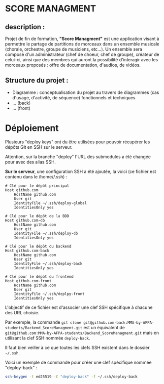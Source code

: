 # SCORE MANAGMENT

## description :

Projet de fin de formation, **"Score Managment"** est une application visant à permettre le partage de partitions de morceaux dans un ensemble musicale (chorale, orchestre, groupe de musiciens, etc...).
Un ensemble sera composé d'un administrateur (chef de choeur, chef de groupe), créateur de celui-ci, ainsi que des membres qui auront la possibilité d'interagir avec les morceaux proposés : offre de documentation, d'audios, de vidéos.

## Structure du projet :

- Diagramme : conceptualisation du projet au travers de diagrammes (cas d'usage, d'activité, de séquence) fonctionnels et techniques
- ... (back)
- ... (front)


# Déploiement

Plusieurs "deploy keys" ont du être utilisées pour pouvoir récupérer les dépôts Git en SSH sur le serveur.

Attention, sur la branche "deploy" l'URL des submodules a été changée pour avec des alias SSH.

**Sur le serveur**, une configuration SSH a été ajoutée, la voici (ce fichier est contenu dans le /home/<utilisateur>/.ssh) :
```
# Clé pour le dépôt principal
Host github.com
    HostName github.com
    User git
    IdentityFile ~/.ssh/deploy-global
    IdentitiesOnly yes

# Clé pour le dépôt de la BDD
Host github.com-db
    HostName github.com
    User git
    IdentityFile ~/.ssh/deploy-db
    IdentitiesOnly yes

# Clé pour le dépôt du backend
Host github.com-back
    HostName github.com
    User git
    IdentityFile ~/.ssh/deploy-back
    IdentitiesOnly yes

# Clé pour le dépôt du frontend
Host github.com-front
    HostName github.com
    User git
    IdentityFile ~/.ssh/deplpy-front
    IdentitiesOnly yes
```

L'objectif de ce fichier est d'associer une clef SSH spécifique à chacune des URL choisie.

Par exemple, la commande `git clone git@github.com-back:MMA-by-AFPA-students/Backend_ScoreManagment.git` est un équivalent de `git@github.com:MMA-by-AFPA-students/Backend_ScoreManagment.git` mais en utilisant la clef SSH nommée `deploy-back`.

Il faut bien veiller à ce que toutes les clefs SSH existent dans le dossier `~/.ssh`.

Voici un exemple de commande pour créer une clef spécifique nommée "deploy-back" :
```sh
ssh-keygen -t ed25519 -C "deploy-back" -f ~/.ssh/deploy-back
```
